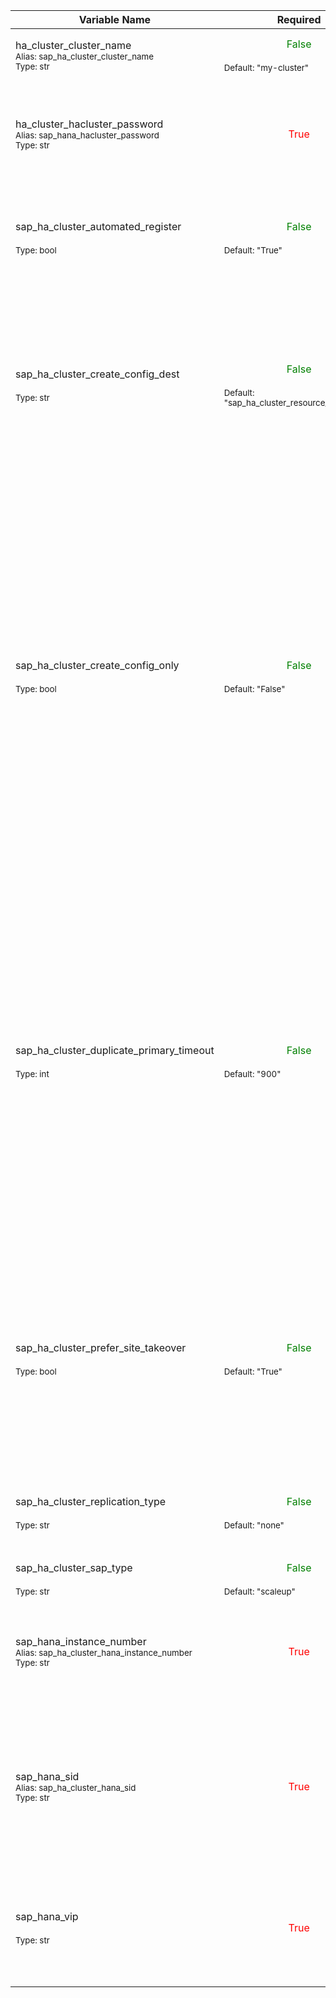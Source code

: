 | Variable Name | Required | Description |
|---------------|----------|-------------|
| ha_cluster_cluster_name<br><sup>Alias: sap_ha_cluster_cluster_name</sup><br><sup>Type: str</sup> | <center><span style="color:green">False</span></center><br><sup>Default: "my-cluster"</sup> | The name of the pacemaker cluster. |
| ha_cluster_hacluster_password<br><sup>Alias: sap_hana_hacluster_password</sup><br><sup>Type: str</sup> | <center><span style="color:red">True</span></center> | The password of the `hacluster` user which is created during pacemaker installation. |
| sap_ha_cluster_automated_register<br><br><sup>Type: bool</sup> | <center><span style="color:green">False</span></center><br><sup>Default: "True"</sup> | Define if a former primary should be re-registered automatically as secondary. |
| sap_ha_cluster_create_config_dest<br><br><sup>Type: str</sup> | <center><span style="color:green">False</span></center><br><sup>Default: "sap_ha_cluster_resource_config.yml"</sup> | The cluster resource configuration created by this role will be saved in a Yaml file in the current working directory.<br>Specify a path/filename to save the file elsewhere. |
| sap_ha_cluster_create_config_only<br><br><sup>Type: bool</sup> | <center><span style="color:green">False</span></center><br><sup>Default: "False"</sup> | Enable to only create an output of the parameters and values this role will use as input into the 'ha_cluster' role.<br>The output is saved in a variables file and used for individual execution of the 'ha_cluster' linux system role.<br>WARNING! This report may include sensitive details like secrets required for certain cluster resources! |
| sap_ha_cluster_duplicate_primary_timeout<br><br><sup>Type: int</sup> | <center><span style="color:green">False</span></center><br><sup>Default: "900"</sup> | Time difference needed between to primary time stamps, if a dual-primary situation occurs.<br>If the time difference is less than the time gap, then the cluster holds one or both instances in a "WAITING" status.<br>This is to give an admin a chance to react on a failover. A failed former primary will be registered after the time difference is passed. |
| sap_ha_cluster_prefer_site_takeover<br><br><sup>Type: bool</sup> | <center><span style="color:green">False</span></center><br><sup>Default: "True"</sup> | Set to "false" if the cluster should first attempt to restart the instance on the same node.<br>When set to "true" (default) a failover to secondary will be initiated on resource failure. |
| sap_ha_cluster_replication_type<br><br><sup>Type: str</sup> | <center><span style="color:green">False</span></center><br><sup>Default: "none"</sup> | The type of SAP HANA site replication across multiple hosts. |
| sap_ha_cluster_sap_type<br><br><sup>Type: str</sup> | <center><span style="color:green">False</span></center><br><sup>Default: "scaleup"</sup> | The SAP landscape to be installed. |
| sap_hana_instance_number<br><sup>Alias: sap_ha_cluster_hana_instance_number</sup><br><sup>Type: str</sup> | <center><span style="color:red">True</span></center> | The instance number of the SAP HANA database which is role will configure in the cluster. |
| sap_hana_sid<br><sup>Alias: sap_ha_cluster_hana_sid</sup><br><sup>Type: str</sup> | <center><span style="color:red">True</span></center> | The SAP System ID of the instance that will be configured in the cluster.<br>The SAP SID must follow SAP specifications - see SAP Note 1979280. |
| sap_hana_vip<br><br><sup>Type: str</sup> | <center><span style="color:red">True</span></center> | Virtual floating IP for SAP HANA DB connections.<br>This IP will always run on the promoted HANA node. |

